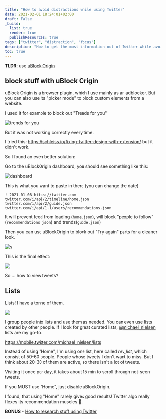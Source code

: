 ```yaml
---
title: "How to avoid distractions while using Twitter"
date: 2021-02-01 18:24:01+02:00
draft: False
_build:
  list: true
  render: true
  publishResources: true
tags: ["twitter", "distraction", "focus"]
description: "How to get the most information out of Twitter while avoiding distractions"
toc: true
---
```


**TLDR**: use [uBlock Origin](https://en.wikipedia.org/wiki/UBlock_Origin)


## block stuff with uBlock Origin
uBlock Origin is a browser plugin, which I use mainly as an adblocker.
But you can also use its "picker mode" to block custom elements from a website. 

I used it for example to block out "Trends for you"

![trends for you](/img/20210108131748.png)

But it was not working correctly every time.

I tried this:
https://schleiss.io/fixing-twitter-design-with-extension/
but it didn't work.

So I found an even better solution:

Go to the uBlockOrigin dashboard, you should see something like this:

![dashboard](/img/20210201182747.png)

This is what you want to paste in there (you can change the date)

```
! 2021-01-08 https://twitter.com
twitter.com/i/api/2/timeline/home.json
twitter.com/i/api/2/guide.json
twitter.com/i/api/1.1/users/recommendations.json
```

It will prevent feed from loading (`home.json`), will block "people to follow" (`recommendations.json`) and trends(`guide.json`)

Then you can use uBlockOrigin to block out "Try again" parts for a cleaner look.

![s](/img/20210108160521.png)

This is the final effect:

![](/img/20210201180348.png)

So ... how to view tweets?
## Lists

Lists! I have a tonne of them.

![](/img/20210201181049.png)

I group people into lists and use them as needed.
You can even use lists created by other people. 
If I look for great curated lists, [@michael_nielsen](https://mobile.twitter.com/michael_nielsen) lists are my go-to.

https://mobile.twitter.com/michael_nielsen/lists

Instead of using "Home", I'm using one list, here called *rev_list*, which consist of 50-60 people. People whose tweets I don't want to miss. But I think about 20-30 of them are active, so there isn't a lot of tweets.

Visiting it once per day, it takes about 15 min to scroll through not-seen tweets.

If you MUST use "Home", just disable uBlockOrigin.

I found, that using "Home" rarely gives good results! Twitter algo really flexes its recommendation muscles 💪.

**BONUS** - [How to research stuff using Twitter](../use_twitter_for_research)